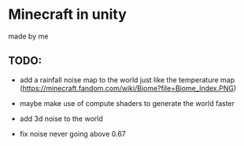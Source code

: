﻿# Minecraft in  unity
made by me


## TODO:

- add a rainfall noise map to the world just like the temperature map (https://minecraft.fandom.com/wiki/Biome?file=Biome_Index.PNG)
- maybe make use of compute shaders to generate the world faster

- add 3d noise to the world

- fix noise never going above 0.67
  